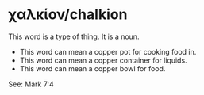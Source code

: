 # χαλκίον/chalkion
This word is a type of thing. It is a noun.
* This word can mean a copper pot for cooking food in.
* This word can mean a copper container for liquids.
* This word can mean a copper bowl for food.

See: Mark 7:4
